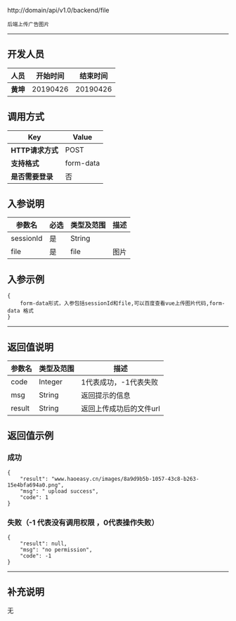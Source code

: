 http://domain/api/v1.0/backend/file

```
后端上传广告图片
```
---
## 开发人员
| 人员     | 开始时间 | 结束时间 |
| -------- | :------: | :------: |
| **黄坤** | 20190426 | 20190426 |

## 调用方式

| Key              | Value |
| ---------------- | ----- |
| **HTTP请求方式** | POST  |
| **支持格式**     | form-data  |
| **是否需要登录** | 否    |

## 入参说明



| 参数名    | 必选 | 类型及范围 | 描述   |
| --------- | ---- | ---------- | ------ |
| sessionId | 是   | String     |        |
| file        | 是   | file    | 图片 |

## 入参示例
```
{
	form-data形式，入参包括sessionId和file,可以百度查看vue上传图片代码,form-data 格式
}
```

---

## 返回值说明
| 参数名 | 类型及范围 | 描述                    |
| ------ | ---------- | ----------------------- |
| code   | Integer    | 1代表成功，-1代表失败   |
| msg    | String     | 返回提示的信息          |
| result | String     | 返回上传成功后的文件url |

## 返回值示例

### 成功

```
{
    "result": "www.haoeasy.cn/images/8a9d9b5b-1057-43c8-b263-15e4bfa694a0.png",
    "msg": " upload success",
    "code": 1
}
```

### 失败（-1 代表没有调用权限 ，0代表操作失败）

```
{
    "result": null,
    "msg": "no permission",
    "code": -1
}
```
---

## 补充说明
无
